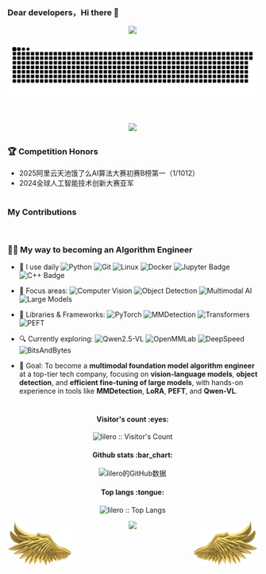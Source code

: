 ### Dear developers，Hi there 👋
<p align="center">
<img src="https://capsule-render.vercel.app/api?type=waving&height=260&color=timeGradient&text=Hi%20THERE&reversal=false&section=header&desc=I%20am%20lilero%20😄&descAlignY=56&descSize=30&fontSize=90&fontAlignY=28&animation=twinkling" />
</p>

  <!-- Snake Code Contribution Map 贪吃蛇代码贡献图 -->
  <p align="center">
  <picture>
    <source media="(prefers-color-scheme: dark)" srcset="https://github.com/lilero/lilero/blob/main/profile-snake-contrib/github-user-contribution-dark.svg" />
    <source media="(prefers-color-scheme: light)" srcset="https://github.com/lilero/lilero/blob/main/profile-snake-contrib/github-user-contribution.svg" />
    <img alt="github-snake" src="https://github.com/lilero/lilero/blob/main/profile-snake-contrib/github-user-contribution.svg" />
  </picture>
</p>

<h1 align="center">
<a href="https://github.com/HPUhushicheng">
    <img src="https://readme-typing-svg.herokuapp.com/?lines=console.log(%22Hello%2C%20World!%22);小李同学祝您今天愉快!&center=true&size=27">
  </a>
</h1>

### 🏆 Competition Honors
  - 2025阿里云天池饿了么AI算法大赛初赛B榜第一（1/1012）
  - 2024全球人工智能技术创新大赛亚军
<h1></h1>



### My Contributions

  <!-- for beauty 留个空行好看点 -->
  <div>&nbsp;</div>



### 👨‍💻 My way to becoming an Algorithm Engineer

- 🚀 I use daily
  ![Python](https://img.shields.io/badge/Python-3776AB?logo=python&logoColor=fff)
  ![Git](https://img.shields.io/badge/-Git-000000?logo=git&logoColor=FF7043)
  ![Linux](https://img.shields.io/badge/-Linux-F16061?logo=linux&logoColor=000)
  ![Docker](https://img.shields.io/badge/-Docker-2496ED?logo=Docker&logoColor=fff)
  ![Jupyter Badge](https://img.shields.io/badge/Jupyter-F37626?logo=jupyter&logoColor=fff&style=flat)
  ![C++ Badge](https://img.shields.io/badge/C%2B%2B-00599C?logo=cplusplus&logoColor=fff&style=flat)


- 🧠 Focus areas:
  ![Computer Vision](https://img.shields.io/badge/Computer%20Vision-0D1117?logo=OpenCV&logoColor=white)
  ![Object Detection](https://img.shields.io/badge/Object%20Detection-blueviolet?logo=OpenCV&logoColor=fff)
  ![Multimodal AI](https://img.shields.io/badge/Multimodal-AI-purple?logo=openai&logoColor=fff)
  ![Large Models](https://img.shields.io/badge/Large%20Models-FoundationModel-green?logo=openai&logoColor=fff)

- 🧰 Libraries & Frameworks:
  ![PyTorch](https://img.shields.io/badge/PyTorch-EE4C2C?logo=pytorch&logoColor=fff)
  ![MMDetection](https://img.shields.io/badge/MMDetection-OpenMMLab-orange?logo=github&logoColor=white)
  ![Transformers](https://img.shields.io/badge/Transformers-HuggingFace-yellow?logo=HuggingFace&logoColor=000)
  ![PEFT](https://img.shields.io/badge/PEFT-HF-blue?logo=python&logoColor=fff)
  
- 🔍 Currently exploring:
  ![Qwen2.5-VL](https://img.shields.io/badge/Qwen2.5--VL-Multimodal-brightgreen?logo=alibaba&logoColor=white)
  ![OpenMMLab](https://img.shields.io/badge/OpenMMLab-Toolbox-20232a?logo=openmmlab&logoColor=white)
  ![DeepSpeed](https://img.shields.io/badge/DeepSpeed-Scaling-black?logo=deepspeed&logoColor=fff)
  ![BitsAndBytes](https://img.shields.io/badge/BitsAndBytes-Quantization-lightgrey?logo=nvidia&logoColor=fff)

- 🎯 Goal: To become a **multimodal foundation model algorithm engineer** at a top-tier tech company, focusing on **vision-language models**, **object detection**, and **efficient fine-tuning of large models**, with hands-on experience in tools like **MMDetection**, **LoRA**, **PEFT**, and **Qwen-VL**. 
<h1></h1>

<h4 align="center">Visitor's count :eyes:</h4>
<p align="center"><img src="https://profile-counter.glitch.me/{lilero}/count.svg" alt="lilero :: Visitor's Count" /></p>
<h4 align="center">Github stats :bar_chart:</h4>
<div align="center">
    <img  src="https://github-readme-stats.vercel.app/api?username=lilero&theme=tokyonight&show_icons=true&hide_border=true&count_private=true" alt="lilero的GitHub数据" />
</div>
<h4 align="center">Top langs :tongue:</h4>

<p align="center"><img src="https://github-readme-stats.vercel.app/api/top-langs/?username=lilero&langs_count=10&theme=tokyonight&layout=compact" height="300" width="600"  alt="lilero :: Top Langs" /></p>

<div align="center" >
<!-- github-readme-streak-stats 连续提交代码天数记录 -->
  <img align="left" width="130" src="https://github.com/Jacksx20/Jacksx20/blob/main/images/wingleft.png" />
  <picture>
      <source media="(prefers-color-scheme: dark)" srcset="https://github-readme-streak-stats.herokuapp.com/?user=Jacksx20&theme=dark&hide_border=true" />
      <source media="(prefers-color-scheme: light)" srcset="https://github-readme-streak-stats.herokuapp.com/?user=Jacksx20&theme=light&hide_border=true" />
      <img height="200px" src="https://github-readme-streak-stats.herokuapp.com/?user=Jacksx20&theme=dark&hide_border=true" />
  </picture>
  <img align="right" width="130" src="https://github.com/Jacksx20/Jacksx20/blob/main/images/wingright.png" />
 </div>

